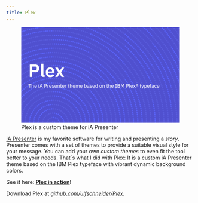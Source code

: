 ```yaml
---
title: Plex
---
```

<figure>
<img src="/img/plex/plex.png">
<figcaption>Plex is a custom theme for iA Presenter</figcaption>
</figure>

[iA Presenter](https://ia.net/presenter) is my favorite software for writing and presenting a *story*. Presenter comes with a set of themes to provide a suitable visual style for your message. You can add your own *custom themes* to even fit the tool better to your needs. That´s what I did with Plex: It is a custom iA Presenter theme based on the IBM Plex typeface with vibrant dynamic background colors.

See it here: [**Plex in action**](/assets/plex/)!

Download Plex at [<cite>github.com/ulfschneider/Plex</cite>](https://github.com/ulfschneider/Plex).

